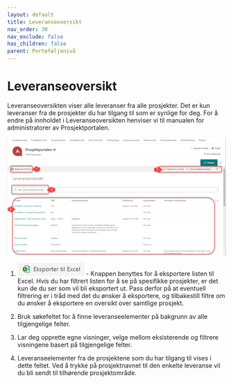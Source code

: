 ```yaml
---
layout: default
title: Leveranseoversikt
nav_order: 30
nav_exclude: false
has_children: false
parent: Porteføljenivå
---
```


# Leveranseoversikt

Leveranseoversikten viser alle leveranser fra alle prosjekter. Det er kun leveranser fra de prosjekter du har tilgang til som er synlige for deg. For å endre på innholdet i Leveranseoversikten henviser vi til manualen for administratorer av Prosjektportalen.

![](./media/3.6.1-Leveranseoversikt.png)

1. ![](./media/image28.png) - Knappen benyttes for å eksportere listen til Excel. Hvis du har filtrert listen for å se på spesifikke prosjekter, er det kun de du ser som vil bli eksportert ut. Pass derfor på at eventuell filtrering er i tråd med det du ønsker å eksportere, og tilbakestill filtre om du ønsker å eksportere en oversikt over samtlige prosjekt.

2. Bruk søkefeltet for å finne leveranseelementer på bakgrunn av alle tilgjengelige felter.
   
3. Lar deg opprette egne visninger, velge mellom eksisterende og filtrere visningene basert på tilgjengelige felter.

4. Leveranseelementer fra de prosjektene som du har tilgang til vises i dette feltet. Ved å trykke på prosjektnavnet til den enkelte leveranse vil du bli sendt til tilhørende prosjektområde.
